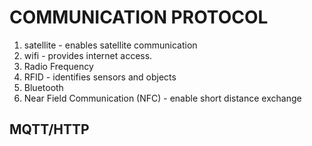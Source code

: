 # COMMUNICATION PROTOCOL

1. satellite - enables satellite communication
2. wifi - provides internet access.
3. Radio Frequency
4. RFID - identifies sensors and objects
5. Bluetooth
6. Near Field Communication (NFC) - enable short distance exchange

## MQTT/HTTP
